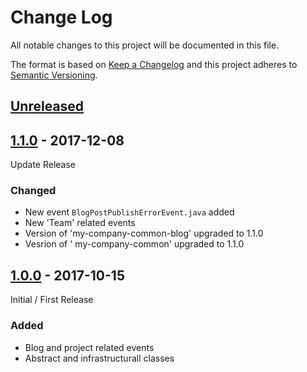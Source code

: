 # Change Log

All notable changes to this project will be documented in this file.

The format is based on [Keep a Changelog](http://keepachangelog.com/)
and this project adheres to [Semantic Versioning](http://semver.org/).

## [Unreleased][]

[Unreleased]: https://github.com/ivans-innovation-lab/my-company-common/compare/1.1.0...HEAD

## [1.1.0][] - 2017-12-08

[1.1.0]: https://github.com/ivans-innovation-lab/my-company-common/compare/1.0.0...1.1.0

Update Release

### Changed

-   New event `BlogPostPublishErrorEvent.java` added
-   New 'Team' related events
-   Version of 'my-company-common-blog' upgraded to 1.1.0
-   Vesrion of ' my-company-common' upgraded to 1.1.0


## [1.0.0][] - 2017-10-15

Initial / First Release

[1.0.0]: https://github.com/ivans-innovation-lab/my-company-common/tree/1.0.0

### Added

-   Blog and project related events
-   Abstract and infrastructurall classes
